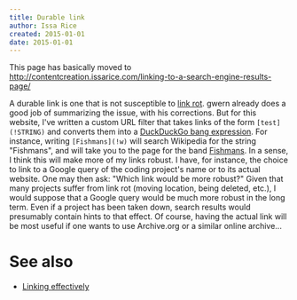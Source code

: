 ```yaml
---
title: Durable link
author: Issa Rice
created: 2015-01-01
date: 2015-01-01
---
```


This page has basically moved to <http://contentcreation.issarice.com/linking-to-a-search-engine-results-page/>

A durable link is one that is not susceptible to [link rot](http://www.gwern.net/Archiving%20URLs#link-rot).
gwern already does a good job of summarizing the issue, with his corrections.
But for this website, I've written a custom URL filter that takes links of the form `[test](!STRING)` and converts them into a [DuckDuckGo bang expression](https://duckduckgo.com/bang.html).
For instance, writing `[Fishmans](!w)` will search Wikipedia for the string "Fishmans", and will take you to the page for the band [Fishmans](music-i-like-to-listen-to).
In a sense, I think this will make more of my links robust.
I have, for instance, the choice to link to a Google query of the coding project's name or to its actual website.
One may then ask: "Which link would be more robust?"
Given that many projects suffer from link rot (moving location, being deleted, etc.), I would suppose that a Google query would be much more robust in the long term.
Even if a project has been taken down, search results would presumably contain hints to that effect.
Of course, having the actual link will be most useful if one wants to use Archive.org or a similar online archive...

# See also

- [Linking effectively]()
